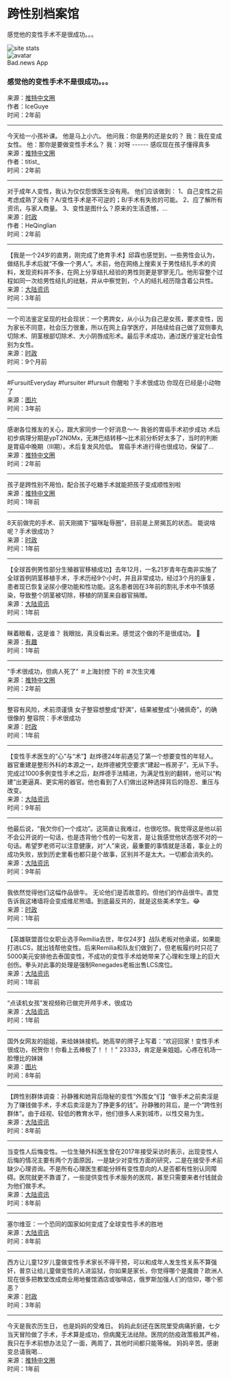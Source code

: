 # 跨性别档案馆

感觉他的变性手术不是很成功。。。

![site stats](https://c.statcounter.com/12770071/0/4dcaea1f/1/)  
![avatar](https://bad.news/images/default_avatar_400x400.jpeg)  
Bad.news App

### 感觉他的变性手术不是很成功。。。
来源：[推特中文圈](https://twitter.com/IceGuye/status/1575616691488555008)  
作者：IceGuye   
时间：2年前

---

今天给一小孩补课。 他是马上小六。 他问我：你是男的还是女的？ 我：我在变成女性。 他：那你是要做变性手术么？ 我：对呀 ------ 感叹现在孩子懂得真多  
来源：[推特中文圈](https://twitter.com/titist_/status/1560138182879875072)  
作者：titist_  
时间：2年前

---

对于成年人变性，我认为仅仅怨恨医生没有用。 他们应该做到： 1、自己变性之前考虑成熟了没有？A/变性手术是不可逆的；B/手术有失败的可能。 2、应了解所有资讯，与家人商量。 3、变性是图什么？原来的生活遗憾，…  
来源：[时政](https://twitter.com/HeQinglian/status/1542960805615902723)  
作者：HeQinglian  
时间：2年前

---

【我是一个24岁的直男，刚完成了绝育手术】邱霖也感觉到，一些男性会认为，做结扎手术后就“不像一个男人”。术前，他在网络上搜索关于男性结扎手术的资料，发现资料并不多，在网上分享结扎经验的男性则更是寥寥无几。他形容整个过程如同一次给男性结扎的祛魅，并从中察觉到，个人的结扎经历隐含着公共性。  
来源：[大陆资讯](https://html.bad.news/html/b20572bd88271f4c2098107a4288ec68.html)  
时间：3年前

---

一个司法鉴定呈现的社会现状：一个男跨女，从小认为自己是女孩，要求变性，因为家长不同意，社会压力很重，所以在网上自学医疗，并陆续给自己做了双侧睾丸切除术、阴茎根部切除术、大小阴唇成形术。最后手术成功，通过医疗鉴定社会性别为女性。  
来源：[时政](https://twitter.com/xumouren_yt/status/1748783692183728448)  
时间：9个月前

---

#FursuitEveryday #fursuiter #fursuit 你醒啦？手术很成功 你现在已经是小动物了  
来源：[图片](https://twitter.com/GeorgeW80014910/status/1478904460818944000)  
时间：3年前

---

感谢各位推友的关心，跟大家同步一个好消息～～ 我爸的胃癌手术初步成功 术后初步病理分期是ypT2N0Mx，无淋巴结转移～比术前分析好太多了，当时的判断是胃癌中晚期（III期）。术后复发风险低。 胃癌手术进行得也很成功，保留了…  
来源：[推特中文圈](https://twitter.com/wuyagege/status/1373584019330232327)  
时间：2年前

---

孩子是跨性别不用怕，配合孩子吃糖手术就能把孩子变成顺性别啦  
来源：[推特中文圈](https://twitter.com/NankyuHaneturu/status/1620688127915614209)  
时间：1年前

---

8天前做完的手术、前天刚摘下“猫咪耻辱圈”，目前是上房揭瓦的状态。 能说啥呢？手术很成功？  
来源：[时政](https://twitter.com/wuyuesanren/status/1637370034485092352)  
时间：1年前

---

【全球首例男性部分生殖器官移植成功】去年12月，一名21岁青年在南非实施了全球首例阴茎移植手术，手术历经9个小时，并且非常成功，经过3个月的康复，患者现已恢复泌尿小便功能和性功能。这名患者因在3年前的割礼手术中不慎感染，导致整个阴茎被切除，移植的阴茎来自器官捐赠。  
来源：[大陆资讯](http://news.cntv.cn/2015/03/14/VIDE1426317245721799.shtml)  
时间：1年前

---

眯着眼看，这是谁？ 我眼拙，真没看出来。感觉这个做的不是很成功。 🧐  
来源：[有趣](https://twitter.com/wokanhaoni/status/1712741623996846466)  
时间：1年前

---

“手术很成功，但病人死了” ＃上海封控 下的 ＃次生灾难  
来源：[推特中文圈](https://www.rfa.org/mandarin/yataibaodao/huanjing/jt-04082022103625.html#.YlDC-idfFbw.twitter)  
时间：2年前

---

整容有风险，术前须谨慎 女子整容想整成“舒淇”，结果被整成“小猪佩奇”，的确很像的 整容院：手术很成功  
来源：[时政](https://twitter.com/ZJcuichenghao/status/1673145256576004096)  
时间：1年前

---

【变性手术医生的“心”与“术”】赵烨德24年前遇见了第一个想要变性的年轻人。器官重建是整形外科的本源之一，赵烨德被凭空要求“建起一栋房子”，无从下手。完成过1000多例变性手术之后，赵烨德手法精进，为满足性别的翻转，他可以“构建”出更逼真、更实用的器官。他也看到了人们做出这种选择背后的隐忍、重压与改变。  
来源：[大陆资讯](http://news.163.com/17/0212/19/CD3M3VR50001875P.html)  
时间：9年前

---

他最后说，“我欠你们一个成功”。这简直让我难过，也很吃惊。我觉得这是他以前不会公开说的一句话，也是违背他个性的一句发言，是让我感觉他状态很不对的一句话。希望罗老师可以注意健康，对“人”来说，最重要的事情就是活着，事业上的成功失败，放到历史里看也都只是个故事，区别并不是太大。一切都会消失的。  
来源：[大陆资讯](http://www.zhihu.com/question/34576409/answer/60883647)  
时间：9年前

---

我依然觉得他们这幅作品很牛。 无论他们是否故意的。但他们的作品很牛。直觉告诉我这堵墙将会变成维尼熊墙。到底最反共的，就是这些美术学生。😂  
来源：[时政](https://twitter.com/deguoziganwu/status/1688167294977937408)  
时间：1年前

---

【英雄联盟首位女职业选手Remilia去世，年仅24岁】战队老板对他承诺，如果能打进LCS，就出钱帮他变性。后来Remilia和队友们做到了，但老板履约时只花了5000美元安排他去泰国变性，不成功的变性手术给她带来了心理和生理上的巨大创伤。拳头对此事的处理是强制Renegades老板出售LCS席位。  
来源：[大陆资讯](https://mp.weixin.qq.com/s/WvvsBdrBiARF1pVJ4_EMdg)  
时间：1年前

---

“点读机女孩”发视频称已做完开颅手术，很成功  
来源：[大陆资讯](https://www.bilibili.com/video/BV18F4m1L7Y4)  
时间：1年前

---

国外女网友的姐姐，来给妹妹接机。她高举的牌子上写着：“欢迎回家！变性手术很成功，祝贺你！你看上去棒极了！！！" 23333，肯定是亲姐姐。心疼在机场一脸懵比的妹妹  
来源：[图片](https://t/344424)  
时间：8年前

---

【跨性别群体调查：孙静雅和她背后隐秘的变性“外围女”们】“做手术之前卖淫是为了赚钱做手术，手术后卖淫是为了挣更多的钱”。孙静雅的背后，是一个“跨性别群体”。由于歧视、较低的教育水平，他们很多人来到城市，以性交易为生。  
来源：[大陆资讯](http://www.thepaper.cn/newsDetail_forward_1412430)  
时间：8年前

---

当变性人后悔变性。一位生殖外科医生曾在2017年接受采访时表示，出现变性人后悔的情况主要有两个方面原因，一是缺少对变性方面的研究，二是在接受手术前缺少心理咨询。不是所有心理医生都能分辨有变性意向的人是否都有性别认同障碍。医院就更不靠谱了，一些提供变性手术服务的医院，甚至只需要来者付钱就会为他们做手术。  
来源：[大陆资讯](https://mp.weixin.qq.com/s/Ra1FsrYxZ0_9qYfHCU2ZHg)  
时间：8年前

---

塞尔维亚：一个恐同的国家如何变成了全球变性手术的胜地  
来源：[大陆资讯](http://www.vice.cn/read/how-a-homophobic-country-became-a-go-to-spot-for-gender-reassignment-surgery)  
时间：8年前

---

西方让儿童12岁儿童做变性手术家长不得干预，可以和成年人发生性关系不算强奸，普京让给儿童做变性的人进监狱，你如果是家长，你觉得哪个是魔兽？欧洲人现在很多把教堂改成商业用地餐馆酒店或咖啡店，俄罗斯加强人们的信仰，哪个邪恶？  
来源：[时政](https://twitter.com/Isabel_3299/status/1499741362073260040)  
时间：3年前

---

今天是我农历生日， 也是妈妈的受难日。 妈妈此刻还在医院里受病痛折磨，七夕当天冒险做了手术，手术算是成功，但病魔无法祛除。医院的防疫政策极其严格，我只在手术前想办法见了一面，两周了，其他时间都只能等候。 妈妈辛苦。感谢变总请我喝…  
来源：[推特中文圈](https://twitter.com/lawyu/status/1430862351004168198)  
时间：1年前